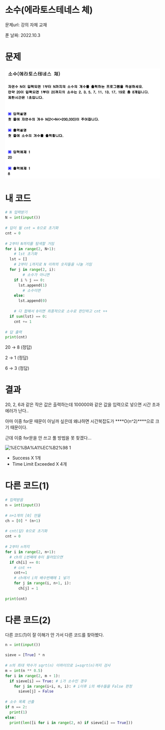 # 소수(에라토스테네스 체)

문제url: 강의 자체 교재

푼 날짜: 2022.10.3

# 문제

<img src="강의문제Image\소수(에라토스테네스 체).png" alt="소수(에라토스테네스 체) 이미지">

# 내 코드

```python
# N 입력받기
N = int(input()) 

# 답이 될 cnt = 0으로 초기화
cnt = 0

# 2부터 N까지를 탐색할 거임
for i in range(2, N+1):
	# lst 초기화
  lst = []
	# 2부터 i까지로 N 이하의 숫자들을 나눌 거임
  for j in range(2, i):
		# 소수가 아니면
    if i % j == 0:
      lst.append(1)
		# 소수이면
    else:
      lst.append(0)

	# 다 합해서 0이면 최종적으로 소수로 판단하고 cnt ++ 
  if sum(lst) == 0:
    cnt += 1

# 답 출력
print(cnt)
```

20 → 8 (정답)

2 → 1 (정답)

6 → 3 (정답)

# 결과

20, 2, 6과 같은 작은 값은 출력하는데 100000와 같은 값을 입력으로 넣으면 시간 초과 에러가 난다..

아마 이중 for문 때문이 아닐까 싶은데 왜냐하면 시간복잡도가 ****O(n^2)****으로 크기 때문이다.

근데 이중 for문을 안 쓰고 풀 방법을 못 찾겠다…

![%EC%BA%A1%EC%B2%98 1](https://user-images.githubusercontent.com/101965666/193608710-f8fa1fa9-d1f7-41f2-a09b-8a7eecf945ef.png)


- Success X 1개
- Time Limit Exceeded X 4개

# 다른 코드(1)

```python
# 입력받음
n = int(input())

# n+1개의 [0] 만듦
ch = [0] * (n+1)

# cnt(답) 0으로 초기화
cnt = 0

# 2부터 n까지
for i in range(2, n+1):
  # ch의 i번째에 0이 들어있으면
  if ch[i] == 0:
    # cnt ++
    cnt+=1
    # ch에서 i의 배수번째에 1 넣기
    for j in range(i, n+1, i):
      ch[j] = 1

print(cnt)
```

# 다른 코드(2)

다른 코드(1)이 잘 이해가 안 가서 다른 코드를 찾아봤다.

```python
n = int(input())

sieve = [True] * n

# n의 최대 약수가 sqrt(n) 이하이므로 i=sqrt(n)까지 검사
m = int(n ** 0.5)
for i in range(2, m + 1):
  if sieve[i] == True: # i가 소수인 경우
    for j in range(i+i, n, i): # i이후 i의 배수들을 False 판정
      sieve[j] = False

# 소수 목록 산출
if n == 2:
  print(1)
else:
  print(len([i for i in range(2, n) if sieve[i] == True]))
```